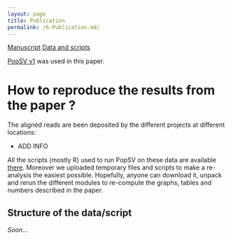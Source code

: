 ```yaml
---
layout: page
title: Publication
permalink: /6-Publication.md/
---
```


[Manuscript]()
[Data and scripts]()

[PopSV v1]() was used in this paper.

# How to reproduce the results from the paper ?

The aligned reads are been deposited by the different projects at different locations:

+ ADD INFO

All the scripts (mostly R) used to run PopSV on these data are available [there](). Moreover we uploaded temporary files and scripts to make a re-analysis the easiest possible. Hopefully, anyone can download it, unpack and rerun the different modules to re-compute the graphs, tables and numbers described in the paper.

## Structure of the data/script

*Soon...*

